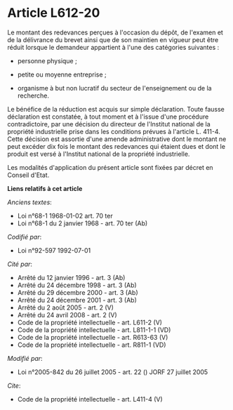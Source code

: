 # Article L612-20

Le montant des redevances perçues à l'occasion du dépôt, de l'examen et de la délivrance du brevet ainsi que de son maintien
en vigueur peut être réduit lorsque le demandeur appartient à l'une des catégories suivantes :

- personne physique ;

- petite ou moyenne entreprise ;

- organisme à but non lucratif du secteur de l'enseignement ou de la recherche. 

Le bénéfice de la réduction est acquis sur simple déclaration. Toute fausse déclaration est constatée, à tout moment et à
l'issue d'une procédure contradictoire, par une décision du directeur de l'Institut national de la propriété industrielle
prise dans les conditions prévues à l'article L. 411-4. Cette décision est assortie d'une amende administrative dont le
montant ne peut excéder dix fois le montant des redevances qui étaient dues et dont le produit est versé à l'Institut
national de la propriété industrielle. 

Les modalités d'application du présent article sont fixées par décret en Conseil d'Etat.

**Liens relatifs à cet article**

_Anciens textes_:

  - Loi n°68-1 1968-01-02 art. 70 ter
  - Loi n°68-1 du 2 janvier 1968 - art. 70 ter (Ab)

_Codifié par_:

  - Loi n°92-597 1992-07-01

_Cité par_:

  - Arrêté du 12 janvier 1996 - art. 3 (Ab)
  - Arrêté du 24 décembre 1998 - art. 3 (Ab)
  - Arrêté du 29 décembre 2000 - art. 3 (Ab)
  - Arrêté du 24 décembre 2001 - art. 3 (Ab)
  - Arrêté du 2 août 2005 - art. 2 (V)
  - Arrêté du 24 avril 2008 - art. 2 (V)
  - Code de la propriété intellectuelle - art. L611-2 (V)
  - Code de la propriété intellectuelle - art. L811-1-1 (VD)
  - Code de la propriété intellectuelle - art. R613-63 (V)
  - Code de la propriété intellectuelle - art. R811-1 (VD)

_Modifié par_:

  - Loi n°2005-842 du 26 juillet 2005 - art. 22 () JORF 27 juillet 2005

_Cite_:

  - Code de la propriété intellectuelle - art. L411-4 (V)
